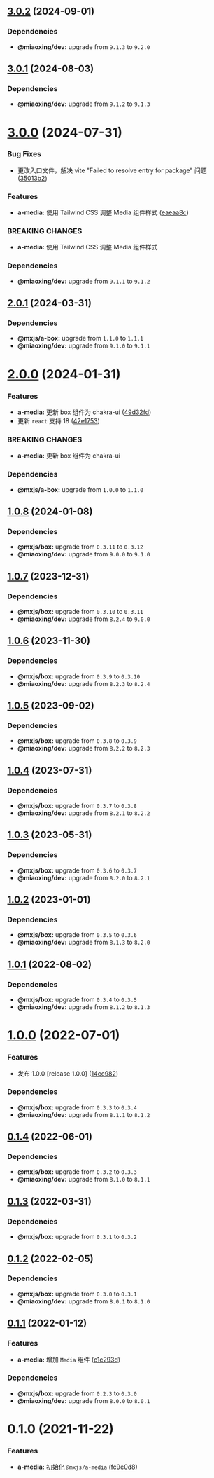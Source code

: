 ## [3.0.2](https://github.com/miaoxing/mxjs-a-media/compare/v3.0.1...v3.0.2) (2024-09-01)





### Dependencies

* **@miaoxing/dev:** upgrade from `9.1.3` to `9.2.0`

## [3.0.1](https://github.com/miaoxing/mxjs-a-media/compare/v3.0.0...v3.0.1) (2024-08-03)





### Dependencies

* **@miaoxing/dev:** upgrade from `9.1.2` to `9.1.3`

# [3.0.0](https://github.com/miaoxing/mxjs-a-media/compare/v2.0.1...v3.0.0) (2024-07-31)


### Bug Fixes

* 更改入口文件，解决 vite "Failed to resolve entry for package" 问题 ([35013b2](https://github.com/miaoxing/mxjs-a-media/commit/35013b2166ee3e5539b75920130ed9c76bdd0302))


### Features

* **a-media:** 使用 Tailwind CSS 调整 Media 组件样式 ([eaeaa8c](https://github.com/miaoxing/mxjs-a-media/commit/eaeaa8c8f39f9c34054ec121a9e67022739bcc8d))


### BREAKING CHANGES

* **a-media:** 使用 Tailwind CSS 调整 Media 组件样式





### Dependencies

* **@miaoxing/dev:** upgrade from `9.1.1` to `9.1.2`

## [2.0.1](https://github.com/miaoxing/mxjs-a-media/compare/v2.0.0...v2.0.1) (2024-03-31)





### Dependencies

* **@mxjs/a-box:** upgrade from `1.1.0` to `1.1.1`
* **@miaoxing/dev:** upgrade from `9.1.0` to `9.1.1`

# [2.0.0](https://github.com/miaoxing/mxjs-a-media/compare/v1.0.8...v2.0.0) (2024-01-31)


### Features

* **a-media:** 更新 box 组件为 chakra-ui ([49d32fd](https://github.com/miaoxing/mxjs-a-media/commit/49d32fda77f074087158884909dce891c355de4e))
* 更新 `react` 支持 18 ([42e1753](https://github.com/miaoxing/mxjs-a-media/commit/42e17536a8d11cc82e62702817690eb14e7f1a00))


### BREAKING CHANGES

* **a-media:** 更新 box 组件为 chakra-ui





### Dependencies

* **@mxjs/a-box:** upgrade from `1.0.0` to `1.1.0`

## [1.0.8](https://github.com/miaoxing/mxjs-a-media/compare/v1.0.7...v1.0.8) (2024-01-08)





### Dependencies

* **@mxjs/box:** upgrade from `0.3.11` to `0.3.12`
* **@miaoxing/dev:** upgrade from `9.0.0` to `9.1.0`

## [1.0.7](https://github.com/miaoxing/mxjs-a-media/compare/v1.0.6...v1.0.7) (2023-12-31)





### Dependencies

* **@mxjs/box:** upgrade from `0.3.10` to `0.3.11`
* **@miaoxing/dev:** upgrade from `8.2.4` to `9.0.0`

## [1.0.6](https://github.com/miaoxing/mxjs-a-media/compare/v1.0.5...v1.0.6) (2023-11-30)





### Dependencies

* **@mxjs/box:** upgrade from `0.3.9` to `0.3.10`
* **@miaoxing/dev:** upgrade from `8.2.3` to `8.2.4`

## [1.0.5](https://github.com/miaoxing/mxjs-a-media/compare/v1.0.4...v1.0.5) (2023-09-02)





### Dependencies

* **@mxjs/box:** upgrade from `0.3.8` to `0.3.9`
* **@miaoxing/dev:** upgrade from `8.2.2` to `8.2.3`

## [1.0.4](https://github.com/miaoxing/mxjs-a-media/compare/v1.0.3...v1.0.4) (2023-07-31)





### Dependencies

* **@mxjs/box:** upgrade from `0.3.7` to `0.3.8`
* **@miaoxing/dev:** upgrade from `8.2.1` to `8.2.2`

## [1.0.3](https://github.com/miaoxing/mxjs-a-media/compare/v1.0.2...v1.0.3) (2023-05-31)





### Dependencies

* **@mxjs/box:** upgrade from `0.3.6` to `0.3.7`
* **@miaoxing/dev:** upgrade from `8.2.0` to `8.2.1`

## [1.0.2](https://github.com/miaoxing/mxjs-a-media/compare/v1.0.1...v1.0.2) (2023-01-01)





### Dependencies

* **@mxjs/box:** upgrade from `0.3.5` to `0.3.6`
* **@miaoxing/dev:** upgrade from `8.1.3` to `8.2.0`

## [1.0.1](https://github.com/miaoxing/mxjs-a-media/compare/v1.0.0...v1.0.1) (2022-08-02)





### Dependencies

* **@mxjs/box:** upgrade from `0.3.4` to `0.3.5`
* **@miaoxing/dev:** upgrade from `8.1.2` to `8.1.3`

# [1.0.0](https://github.com/miaoxing/mxjs-a-media/compare/v0.1.4...v1.0.0) (2022-07-01)


### Features

* 发布 1.0.0 [release 1.0.0] ([14cc982](https://github.com/miaoxing/mxjs-a-media/commit/14cc982825716bc739b6bbbb530876be75f08a4e))





### Dependencies

* **@mxjs/box:** upgrade from `0.3.3` to `0.3.4`
* **@miaoxing/dev:** upgrade from `8.1.1` to `8.1.2`

## [0.1.4](https://github.com/miaoxing/mxjs-a-media/compare/v0.1.3...v0.1.4) (2022-06-01)





### Dependencies

* **@mxjs/box:** upgrade from `0.3.2` to `0.3.3`
* **@miaoxing/dev:** upgrade from `8.1.0` to `8.1.1`

## [0.1.3](https://github.com/miaoxing/mxjs-a-media/compare/v0.1.2...v0.1.3) (2022-03-31)





### Dependencies

* **@mxjs/box:** upgrade from `0.3.1` to `0.3.2`

## [0.1.2](https://github.com/miaoxing/mxjs-a-media/compare/v0.1.1...v0.1.2) (2022-02-05)





### Dependencies

* **@mxjs/box:** upgrade from `0.3.0` to `0.3.1`
* **@miaoxing/dev:** upgrade from `8.0.1` to `8.1.0`

## [0.1.1](https://github.com/miaoxing/mxjs-a-media/compare/v0.1.0...v0.1.1) (2022-01-12)


### Features

* **a-media:** 增加 `Media` 组件 ([c1c293d](https://github.com/miaoxing/mxjs-a-media/commit/c1c293d674733df30ac3c42da8d0254c3c075926))





### Dependencies

* **@mxjs/box:** upgrade from `0.2.3` to `0.3.0`
* **@miaoxing/dev:** upgrade from `8.0.0` to `8.0.1`

# 0.1.0 (2021-11-22)


### Features

* **a-media:** 初始化 `@mxjs/a-media` ([fc9e0d8](https://github.com/miaoxing/mxjs-a-media/commit/fc9e0d80552ad67f1b8180477f3d835a6115d613))
